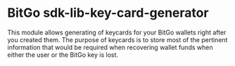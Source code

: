 # BitGo sdk-lib-key-card-generator

This module allows generating of keycards for your BitGo wallets right after you created them.
The purpose of keycards is to store most of the pertinent information that would be required when recovering wallet
funds when either the user or the BitGo key is lost.
